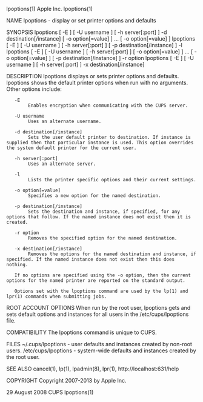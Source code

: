 lpoptions(1)                                                                                      Apple Inc.                                                                                     lpoptions(1)



NAME
       lpoptions - display or set printer options and defaults

SYNOPSIS
       lpoptions [ -E ] [ -U username ] [ -h server[:port] ] -d destination[/instance] [ -o option[=value] ] ... [ -o option[=value] ]
       lpoptions [ -E ] [ -U username ] [ -h server[:port] ] [ -p destination[/instance] ] -l
       lpoptions [ -E ] [ -U username ] [ -h server[:port] ] [ -o option[=value] ] ... [ -o option[=value] ] [ -p destination[/instance] ] -r option
       lpoptions [ -E ] [ -U username ] [ -h server[:port] ] -x destination[/instance]

DESCRIPTION
       lpoptions displays or sets printer options and defaults.  lpoptions shows the default printer options when run with no arguments. Other options include:

       -E
            Enables encryption when communicating with the CUPS server.

       -U username
            Uses an alternate username.

       -d destination[/instance]
            Sets the user default printer to destination. If instance is supplied then that particular instance is used. This option overrides the system default printer for the current user.

       -h server[:port]
            Uses an alternate server.

       -l
            Lists the printer specific options and their current settings.

       -o option[=value]
            Specifies a new option for the named destination.

       -p destination[/instance]
            Sets the destination and instance, if specified, for any options that follow. If the named instance does not exist then it is created.

       -r option
            Removes the specified option for the named destination.

       -x destination[/instance]
            Removes the options for the named destination and instance, if specified. If the named instance does not exist then this does nothing.

       If no options are specified using the -o option, then the current options for the named printer are reported on the standard output.

       Options set with the lpoptions command are used by the lp(1) and lpr(1) commands when submitting jobs.

ROOT ACCOUNT OPTIONS
       When run by the root user, lpoptions gets and sets default options and instances for all users in the /etc/cups/lpoptions file.

COMPATIBILITY
       The lpoptions command is unique to CUPS.

FILES
       ~/.cups/lpoptions - user defaults and instances created by non-root users.
       /etc/cups/lpoptions - system-wide defaults and instances created by the root user.

SEE ALSO
       cancel(1), lp(1), lpadmin(8), lpr(1),
       http://localhost:631/help

COPYRIGHT
       Copyright 2007-2013 by Apple Inc.



29 August 2008                                                                                       CUPS                                                                                        lpoptions(1)
